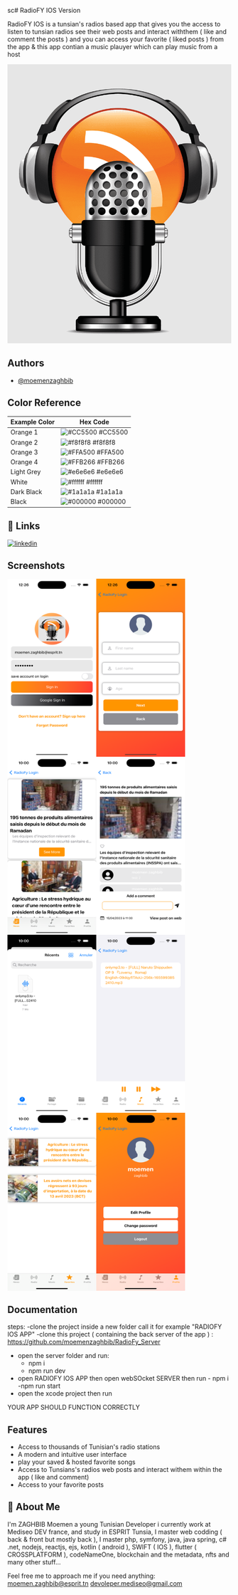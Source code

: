 sc# RadioFY IOS Version

RadioFY IOS is a tunsian's radios based app that gives you the access to listen to tunsian radios see their web posts and interact withthem ( like and comment the posts ) and you can access your favorite ( liked posts ) from the app & this app contian a music plauyer which can play music from a host





![Logo](https://raw.githubusercontent.com/moemenzaghbib/radioFyIOS/main/RadioFyLogo.png)


## Authors

- [@moemenzaghbib](https://github.com/moemenzaghbib)

## Color Reference
| Example Color | Hex Code |
|---------------|----------|
| Orange 1       | ![#CC5500](https://via.placeholder.com/10/CC5500?text=+) #CC5500 |
| Orange 2      | ![#f8f8f8](https://via.placeholder.com/10/f8f8f8?text=+) #f8f8f8 |
| Orange 3       | ![#FFA500](https://via.placeholder.com/10/FFA500?text=+) #FFA500 |
| Orange 4      | ![#FFB266](https://via.placeholder.com/10/FFB266?text=+) #FFB266 |
| Light Grey    | ![#e6e6e6](https://via.placeholder.com/10/e6e6e6?text=+) #e6e6e6 |
| White         | ![#ffffff](https://via.placeholder.com/10/ffffff?text=+) #ffffff |
| Dark Black    | ![#1a1a1a](https://via.placeholder.com/10/1a1a1a?text=+) #1a1a1a |
| Black         | ![#000000](https://via.placeholder.com/10/000000?text=+) #000000 |


## 🔗 Links

[![linkedin](https://img.shields.io/badge/linkedin-0A66C2?style=for-the-badge&logo=linkedin&logoColor=white)](https://www.linkedin.com/in/moemen-zaghbib-520a9323a/)
## Screenshots

<!--![App Screenshot](https://raw.githubusercontent.com/moemenzaghbib/radioFyIOS/main/screenshots/Simulator%20Screen%20Shot%20-%20iPhone%2014%20Pro%20-%202023-05-07%20at%2012.26.04.png)-->
<!--![App Screenshot](https://raw.githubusercontent.com/moemenzaghbib/radioFyIOS/main/screenshots/Simulator%20Screen%20Shot%20-%20iPhone%2014%20Pro%20-%202023-05-07%20at%2012.26.16.png)-->
<!--![App Screenshot](https://raw.githubusercontent.com/moemenzaghbib/radioFyIOS/main/screenshots/Simulator%20Screen%20Shot%20-%20iPhone%2014%20Pro%20-%202023-05-08%20at%2010.00.23.png)-->
<!--![App Screenshot](https://raw.githubusercontent.com/moemenzaghbib/radioFyIOS/main/screenshots/Simulator%20Screen%20Shot%20-%20iPhone%2014%20Pro%20-%202023-05-08%20at%2010.00.34.png)-->
<!--![App Screenshot](https://raw.githubusercontent.com/moemenzaghbib/radioFyIOS/main/screenshots/Simulator%20Screen%20Shot%20-%20iPhone%2014%20Pro%20-%202023-05-08%20at%2010.00.46.png)-->
<!--![App Screenshot](https://raw.githubusercontent.com/moemenzaghbib/radioFyIOS/main/screenshots/Simulator%20Screen%20Shot%20-%20iPhone%2014%20Pro%20-%202023-05-08%20at%2010.00.52.png)-->
<!--![App Screenshot](https://raw.githubusercontent.com/moemenzaghbib/radioFyIOS/main/screenshots/Simulator%20Screen%20Shot%20-%20iPhone%2014%20Pro%20-%202023-05-08%20at%2010.00.55.png)-->
<!--![App Screenshot](https://raw.githubusercontent.com/moemenzaghbib/radioFyIOS/main/screenshots/Simulator%20Screen%20Shot%20-%20iPhone%2014%20Pro%20-%202023-05-08%20at%2010.00.57.png)-->
<div style="display: flex; flex-wrap: wrap;">

<img src="https://raw.githubusercontent.com/moemenzaghbib/radioFyIOS/main/screenshots/Simulator%20Screen%20Shot%20-%20iPhone%2014%20Pro%20-%202023-05-07%20at%2012.26.04.png" width="200" height="400">
<img src="https://raw.githubusercontent.com/moemenzaghbib/radioFyIOS/main/screenshots/Simulator%20Screen%20Shot%20-%20iPhone%2014%20Pro%20-%202023-05-07%20at%2012.26.16.png" width="200" height="400">
<img src="https://raw.githubusercontent.com/moemenzaghbib/radioFyIOS/main/screenshots/Simulator%20Screen%20Shot%20-%20iPhone%2014%20Pro%20-%202023-05-08%20at%2010.00.23.png" width="200" height="400">
<img src="https://raw.githubusercontent.com/moemenzaghbib/radioFyIOS/main/screenshots/Simulator%20Screen%20Shot%20-%20iPhone%2014%20Pro%20-%202023-05-08%20at%2010.00.34.png" width="200" height="400">
<img src="https://raw.githubusercontent.com/moemenzaghbib/radioFyIOS/main/screenshots/Simulator%20Screen%20Shot%20-%20iPhone%2014%20Pro%20-%202023-05-08%20at%2010.00.46.png" width="200" height="400">
<img src="https://raw.githubusercontent.com/moemenzaghbib/radioFyIOS/main/screenshots/Simulator%20Screen%20Shot%20-%20iPhone%2014%20Pro%20-%202023-05-08%20at%2010.00.52.png" width="200" height="400">
<img src="https://raw.githubusercontent.com/moemenzaghbib/radioFyIOS/main/screenshots/Simulator%20Screen%20Shot%20-%20iPhone%2014%20Pro%20-%202023-05-08%20at%2010.00.55.png" width="200" height="400">
<img src="https://raw.githubusercontent.com/moemenzaghbib/radioFyIOS/main/screenshots/Simulator%20Screen%20Shot%20-%20iPhone%2014%20Pro%20-%202023-05-08%20at%2010.00.57.png" width="200" height="400">
</div>


## Documentation

steps: 
-clone the project inside a new folder call it for example "RADIOFY IOS APP"
-clone this project ( containing the back server of the app ) : https://github.com/moemenzaghbib/RadioFy_Server
- open the server folder and run:
    - npm i
    - npm run dev 
- open RADIOFY IOS APP then open webSOcket SERVER then run 
        - npm i 
        -npm run start
- open the xcode project then run

YOUR APP SHOULD FUNCTION CORRECTLY

## Features

- Access to thousands of Tunisian's radio stations 
- A modern and intuitive user interface
- play your saved & hosted favorite songs
- Access to Tunsians's radios web posts and interact withem within the app ( like and comment)
- Access to your favorite posts



## 🚀 About Me
I'm ZAGHBIB Moemen a young Tunisian Developer i currently work at Mediseo DEV france, and study in ESPRIT Tunsia, I master web codding ( back & front but mostly back ), I master php, symfony, java, java spring, c# .net, nodejs, reactjs, ejs, kotlin ( android ), SWIFT ( IOS ), flutter ( CROSSPLATFORM ), codeNameOne, blockchain and the metadata, nfts and many other stuff...

Feel free me to approach me if you need anything: 
moemen.zaghbib@esprit.tn
devoleper.mediseo@gmail.com

